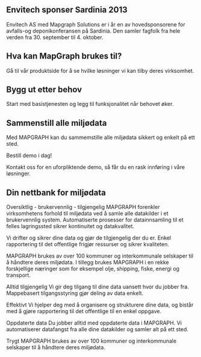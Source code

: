 
## Envitech sponser Sardinia 2013

Envitech AS med Mapgraph Solutions er i år en av hovedsponsorene 
for avfalls-og deponikonferansen på Sardinia. Den samler fagfolk fra
hele verden fra 30. september til 4. oktober.


## Hva kan MapGraph brukes til?

Gå til vår produktside for å se hvilke løsninger vi kan tilby deres virksomhet.

## Bygg ut etter behov

Start med basistjenesten og legg til funksjonalitet når behovet øker.

## Sammenstill alle miljødata

Med MAPGRAPH kan du sammemstille alle miljødata sikkert og enkelt på ett sted.

Bestill demo i dag!

Kontakt oss for en uforpliktende demo, så får du en rask innføring i våre løsninger.

## Din nettbank for miljødata

Oversiktlig - brukervennlig - tilgjengelig
MAPGRAPH forenkler virksomhetens forhold til miljødata ved å samle alle datakilder i et brukervennlig system. Automatiserte prosesser for datainnsamling til et felles lagringssted sikrer kontinuitet og datakvalitet.

Vi drifter og sikrer dine data og gjør de tilgjengelig der du er. Enkel rapportering til det offentlige frigjør ressurser og sikrer kvaliteten.

MAPGRAPH brukes av over 100 kommuner og interkommunale selskaper til å håndtere deres miljødata. I tillegg brukes MAPGRAPH i en rekke forskjellige næringer som for eksempel olje, shipping, fiske, energi og transport.

Alltid tilgjengelig
Vi gir deg tilgang til dine data uansett hvor du jobber fra. Mappebasert tilgangsstyring gjør deling av data enkelt.

Effektivt
Vi hjelper deg med å organisere og strukturere dine data, og bistår med å gjøre rapportering til det offentlige til en enkel oppgave.

Oppdaterte data
Du jobber alltid med oppdaterte data i MAPGRAPH. Vi automatiserer datafangst fra alle dine datakilder og samler alt på ett sted.

Trygt
MAPGRAPH brukes av over 100 kommuner og interkommunale selskaper til å håndtere deres miljødata.